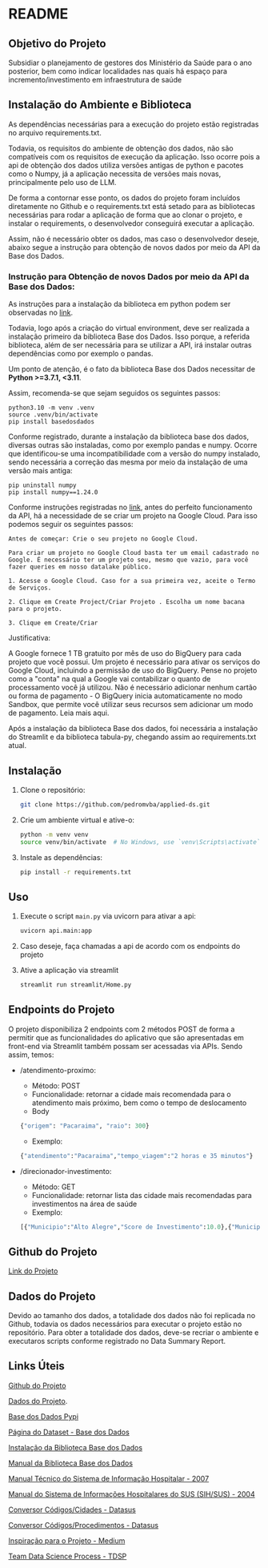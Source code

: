 # README

## Objetivo do Projeto

Subsidiar o planejamento de gestores dos Ministério da Saúde para o ano posterior, bem como indicar localidades nas quais há espaço para incremento/investimento em infraestrutura de saúde

## Instalação do Ambiente e Biblioteca

As dependências necessárias para a execução do projeto estão registradas no arquivo requirements.txt.

Todavia, os requisitos do ambiente de obtenção dos dados, não são compatíveis com os requisitos de execução da aplicação. Isso ocorre pois a api de obtenção dos dados utiliza versões antigas de python e pacotes como o Numpy, já a aplicação necessita de versões mais novas, principalmente pelo uso de LLM.

De forma a contornar esse ponto, os dados do projeto foram incluídos diretamente no Github e o requirements.txt está setado para as bibliotecas necessárias para rodar a aplicação de forma que ao clonar o projeto, e instalar o requirements, o desenvolvedor conseguirá executar a aplicação.

Assim, não é necessário obter os dados, mas caso o desenvolvedor deseje, abaixo segue a instrução para obtenção de novos dados por meio da API da Base dos Dados.

### Instrução para Obtenção de novos Dados por meio da API da Base dos Dados:

As instruções para a instalação da biblioteca em python podem ser observadas no [link](https://basedosdados.github.io/mais/access_data_packages/).

Todavia, logo após a criação do virtual environment, deve ser realizada a instalação primeiro da biblioteca Base dos Dados. Isso porque, a referida biblioteca, além de ser necessária para se utilizar a API, irá instalar outras dependências como por exemplo o pandas.

Um ponto de atenção, é o fato da biblioteca Base dos Dados necessitar de **Python >=3.7.1, <3.11**.

Assim, recomenda-se que sejam seguidos os seguintes passos: 

``` shell
python3.10 -m venv .venv
source .venv/bin/activate
pip install basedosdados
```

Conforme registrado, durante a instalação da biblioteca base dos dados, diversas outras são instaladas, como por exemplo pandas e numpy. Ocorre que identificou-se uma incompatibilidade com a versão do numpy instalado, sendo necessária a correção das mesma por meio da instalação de uma versão mais antiga: 

``` shell
pip uninstall numpy
pip install numpy==1.24.0
```

Conforme instruções registradas no [link](https://basedosdados.github.io/mais/access_data_packages/), antes do perfeito funcionamento da API, há a necessidade de se criar um projeto na Google Cloud. Para isso podemos seguir os seguintes passos:

    Antes de começar: Crie o seu projeto no Google Cloud.
    
    Para criar um projeto no Google Cloud basta ter um email cadastrado no Google. É necessário ter um projeto seu, mesmo que vazio, para você fazer queries em nosso datalake público.
    
    1. Acesse o Google Cloud. Caso for a sua primeira vez, aceite o Termo de Serviços.
    
    2. Clique em Create Project/Criar Projeto . Escolha um nome bacana para o projeto.
    
    3. Clique em Create/Criar

Justificativa: 

A Google fornece 1 TB gratuito por mês de uso do BigQuery para cada projeto que você possui. Um projeto é necessário para ativar os serviços do Google Cloud, incluindo a permissão de uso do BigQuery. Pense no projeto como a "conta" na qual a Google vai contabilizar o quanto de processamento você já utilizou. Não é necessário adicionar nenhum cartão ou forma de pagamento - O BigQuery inicia automaticamente no modo Sandbox, que permite você utilizar seus recursos sem adicionar um modo de pagamento. Leia mais aqui.

Após a instalação da biblioteca Base dos dados, foi necessária a instalação do Streamlit e da biblioteca tabula-py, chegando assim ao requirements.txt atual.

## Instalação

1. Clone o repositório:

    ```bash
    git clone https://github.com/pedromvba/applied-ds.git
    ```

2. Crie um ambiente virtual e ative-o:

    ```bash
    python -m venv venv
    source venv/bin/activate  # No Windows, use `venv\Scripts\activate`
    ```

3. Instale as dependências:

    ```bash
    pip install -r requirements.txt

## Uso

1. Execute o script `main.py` via uvicorn para ativar a api:

    ```bash
    uvicorn api.main:app
    ```

2. Caso deseje, faça chamadas a api de acordo com os endpoints do projeto

3. Ative a aplicação via streamlit

    ```bash
    streamlit run streamlit/Home.py
    ```

## Endpoints do Projeto

O projeto disponibiliza 2 endpoints com 2 métodos POST de forma a permitir que as funcionalidades do aplicativo que são apresentadas em front-end via Streamlit também possam ser acessadas via APIs. 
Sendo assim, temos:

* /atendimento-proximo:  
    * Método: POST
    * Funcionalidade: retornar a cidade mais recomendada para o atendimento mais próximo, bem como o tempo de deslocamento
    * Body
     ```python
    {"origem": "Pacaraima", "raio": 300}
    ```
    * Exemplo:  
    ```python
    {"atendimento":"Pacaraima","tempo_viagem":"2 horas e 35 minutos"}
    ```

* /direcionador-investimento:

    * Método: GET
    * Funcionalidade: retornar lista das cidade mais recomendadas para investimentos na área de saúde
    * Exemplo:  

    ```python
    [{"Municipio":"Alto Alegre","Score de Investimento":10.0},{"Municipio":"Pacaraima","Score de Investimento":9.224423429851136},{"Municipio":"Canta","Score de Investimento":5.2985470231364244},{"Municipio":"Amajari","Score de Investimento":5.121742731501089}]
    ```

## Github do Projeto

[Link do Projeto](https://github.com/pedromvba/applied-ds-tp1)

## Dados do Projeto

Devido ao tamanho dos dados, a totalidade dos dados não foi replicada no Github, todavia os dados necessários para executar o projeto estão no repositório. Para obter a totalidade dos dados, deve-se recriar o ambiente e executaros scripts conforme registrado no Data Summary Report.

## Links Úteis

[Github do Projeto](https://github.com/pedromvba/applied-ds-tp1)

[Dados do Projeto](https://drive.google.com/file/d/1sNKzhx4-ATKZ2tqLI8mPeVx1YYeMMoiv/view?usp=share_link).

[Base dos Dados Pypi](https://pypi.org/project/basedosdados/)

[Página do Dataset - Base dos Dados](https://basedosdados.org/dataset/ff933265-8b61-4458-877a-173b3f38102b?table=75db9d44-42be-42c5-9fbc-7591f4dc8d5f)

[Instalação da Biblioteca Base dos Dados](https://basedosdados.github.io/mais/access_data_packages/)

[Manual da Biblioteca Base dos Dados](https://basedosdados.github.io/mais/api_reference_python/)

[Manual Técnico do Sistema de Informação Hospitalar - 2007](https://bvsms.saude.gov.br/bvs/publicacoes/07_0066_M.pdf)

[Manual do Sistema de Informações Hospitalares do SUS (SIH/SUS) - 2004](https://giannaberetta.sistemasiga.net/static/salavirtual/arquivos/2126248621190918125950-lv.pdf)

[Conversor Códigos/Cidades - Datasus](http://tabnet.datasus.gov.br/cgi/deftohtm.exe?sih/cnv/spabr.def)

[Conversor Códigos/Procedimentos - Datasus](http://tabnet.datasus.gov.br/cgi/deftohtm.exe?sih/cnv/qiuf.def)

[Inspiração para o Projeto - Medium](https://medium.com/data-hackers/explorando-dados-do-sus-com-sql-e9c6cfc08cc2)

[Team Data Science Process - TDSP](https://learn.microsoft.com/pt-br/azure/architecture/data-science-process/overview)














